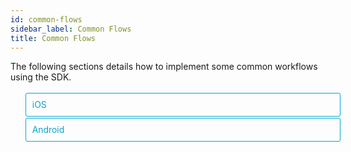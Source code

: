 ```yaml
---
id: common-flows
sidebar_label: Common Flows
title: Common Flows
---
```

The following sections details how to implement some common workflows using the SDK.

<div class="toggler">

  <ul role="tablist" >
    <li id="ios" class="button-ios" aria-selected="false" role="tab" tabindex="0" aria-controls="iostab" onclick="displayTab('platform', 'ios')">
      iOS
    </li>
    <li id="android" class="button-android" aria-selected="false" role="tab" tabindex="-1" aria-controls="androidtab" onclick="displayTab('platform', 'android')">
      Android
    </li>
  </ul>
</div>
</br>

<block class="android ios" />


## Custom Spend Offer

A custom Spend offer allows your users to unlock unique spend opportunities that you define within your app, Custom offers are created by your app, as opposed to built-in offers displayed in the Kin Marketplace offer wall.  
Your app displays the offer, request user approval, and then performing the purchase using the `purchase` API.

### Purchase Payment

1. Create a JWT that represents a [Spend offer JWT](jwt#SpendPayload) signed by your application server. The fastest way for building JWT tokens is to use the [JWT Service](jwt-service).  
Once you have the JWT Service set up, perform a [Spend query](jwt-service#Spend),
the service will response with the generated signed JWT token.

2. Call `purchase` method, while passing the JWT you built and a callback function that will receive purchase confirmation.

> The following snippet is taken from the SDK Sample App, in which the JWT is created and signed by the Android client side for presentation purposes only. Do not use this method in production! In production, the JWT must be signed by the server, with a secure private key.

<block class="android" />
```java
try {
    Kin.purchase(offerJwt, new KinCallback<OrderConfirmation>() {
        @Override public void onResponse(OrderConfirmation orderConfirmation) {
            // OrderConfirmation will be called once Ecosystem received the payment transaction from user.
            // OrderConfirmation can be kept on digital service side as a receipt proving user received his Kin.
            // Send confirmation JWT back to the server in order prove that the user completed
            // the blockchain transaction and purchase can be unlocked for this user.
            System.out.println("Succeed to create native spend.\n jwtConfirmation: " + orderConfirmation.getJwtConfirmation());                
        }

        @Override
        public void onFailure(KinEcosystemException exception) {
            System.out.println("Failed - " + error.getMessage());
        }
    });
} catch (ClientException e) {
    e.printStackTrace();
}
```

<block class="ios" />
```swift
Kin.shared.purchase(offerJWT: encodedNativeOffer) { jwtConfirmation, error in
  if let confirm = jwtConfirmation {
    // jwtConfirmation can be kept on digital service side as a receipt proving user received his Kin.
    // Send confirmation JWT back to the server in order prove that the user completed
    // the blockchain transaction and purchase can be unlocked for this user.
  } else if let e = error {
    // handle error
  }
}
```

<block class="android ios" />

3.	Complete the purchase after you receive confirmation from the Kin Server that the funds were transferred successfully.

### Adding to the Marketplace 
The Kin Marketplace offer wall displays built-in offers, which are served by Kin.  
Their purpose is to provide users with opportunities to earn initial Kin funding, which they can later spend on spend offers provided by hosting apps.

You can also choose to display a banner for your custom offer in the Kin Marketplace offer wall. This serves as additional "real estate" in which to let the user know about custom offers within your app. When the user clicks on your custom Spend offer in the Kin Marketplace, your app is notified, and then it continues to manage the offer activity in its own UX flow.

>**NOTE:** You will need to actively launch the Kin Marketplace offer wall so your user can see the offers you added to it.

<block class="android" />

1. Create a `NativeSpendOffer` object as in the example below.

```java
NativeSpendOffer nativeOffer =
        new NativeSpendOffer("The offerID") // An unique offer id
            .title("Offer Title") // Title to display with offer
            .description("Offer Description") // Description to display with offer
            .amount(100) // Purchase amount in Kin
            .image("Image URL"); // Image to display with offer
```

2.	Create a `NativeOfferObserver` object to be notified when the user clicks on your offer in the Kin Marketplace.

>**NOTE:** You can remove the Observer by calling `Kin.removeNativeOfferClickedObserver(...)`.

```java
private void addNativeOfferClickedObserver() {
    try {
        Kin.addNativeOfferClickedObserver(getNativeOfferClickedObserver());
    } catch (TaskFailedException e) {
        showToast("Could not add native offer callback");
    }
}

private Observer<NativeSpendOffer> getNativeOfferClickedObserver() {
    if (nativeSpendOfferClickedObserver == null) {
        nativeSpendOfferClickedObserver = new Observer<NativeSpendOffer>() {
            @Override
            public void onChanged(NativeSpendOffer value) {
                Intent nativeOfferIntent = NativeOfferActivity.createIntent(MainActivity.this, value.getTitle());
                startActivity(nativeOfferIntent);
            }
        };
    }
    return nativeSpendOfferClickedObserver;
}
```

3. Call `Kin.addNativeOffer(...)`.

>**NOTE:** Each new offer is added as the first offer in Spend Offers list the Marketplace displays.

```java
try {
    if (Kin.addNativeOffer(nativeSpendOffer)) {
        // Native offer added
    } else {
        // Native offer already in Kin Marketplace
    }
} catch (ClientException error) {
    ...
}
```

<block class="ios" />

1. Create a ```NativeSpendOffer``` struct as in the example below.

```swift
let offer = NativeOffer(id: "offer id", // OfferId must be a UUID
                        title: "offer title",
                        description: "offer description",
                        amount: 1000,
                        image: "an image URL string",
                        isModal: true)
```
> Note: setting a native offer's `isModal` property to true means that when a user taps on the native offer, the marketplace will first close (dismiss) before invoking the native offer's handler, if set. The default value is false.

2.	Set the  `nativeOfferHandler` closure on Kin.shared to receive a callback when the native offer has been tapped.  
The callback is of the form `public var nativeOfferHandler: ((NativeOffer) -> ())?`

```swift
// example from the sample app:
Kin.shared.nativeOfferHandler = { offer in
            DispatchQueue.main.async {
                let alert = UIAlertController(title: "Native Offer", message: "You tapped a native offer and the handler was invoked.", preferredStyle: .alert)
                alert.addAction(UIAlertAction(title: "Close", style: .cancel, handler: { [weak alert] action in
                    alert?.dismiss(animated: true, completion: nil)
                }))

                let presentor = self.presentedViewController ?? self
                presentor.present(alert, animated: true, completion: nil)
            }
        }
```

3. Add the native offer you created in the following way:

>Note: Each new offer is added as the first offer in Spend Offers list the Marketplace displays.

```swift
do {
    try Kin.shared.add(nativeOffer: offer)
} catch {
    print("failed to add native offer, error: \(error)")
}
```

<block class="android ios" />
### Removing from Marketplace



<block class="android" />
To remove a custom Spend offer from the Kin Marketplace, call `Kin.removeNativeOffer(...)`, passing the offer you want to remove.  

```java
try {
    if (Kin.removeNativeOffer(nativeSpendOffer)) {
        // Native offer removed
    } else {
        // Native offer isn't in Kin Marketplace
    }
} catch (ClientException e) {
    ...
}
```

<block class="ios" />

To remove a custom Spend offer from the Kin Marketplace, call `Kin.shared.remove(...)`, passing the offer you want to remove.  

```swift
do {
    try Kin.shared.remove(nativeOfferId: offer.id)
} catch {
    print("Failed to remove offer, error: \(error)")
}
```

<block class="android ios" />

## Custom Earn Offer

A custom Earn offer allows your users to earn Kin as a reward for performing tasks you want to incentives, such as setting a profile picture or rating your app. Custom offers are created by your app, as opposed to built-in offers displayed in the Kin Marketplace offer wall.  
Once the user has completed the task associated with the Earn offer, you request Kin payment for the user.

### Request A Payment

1. Create a JWT that represents a [Earn offer JWT](jwt#EarnPayload) signed by your application server. The fastest way for building JWT tokens is to use the [JWT Service](jwt-service).  
Once you have the JWT Service set up, perform a [Earn query](jwt-service#Earn),
the service will response with the generated signed JWT token.

2. Call `requestPayment` while passing the JWT you built and a callback function that will receive purchase confirmation.

>* The following snippet is taken from the SDK Sample App, in which the JWT is created and signed by the Android client side for presentation purposes only. Do not use this method in production! In production, the JWT must be signed by the server, with a secure private key.     

<block class="android" />
```java
try {
    Kin.requestPayment(offerJwt, new KinCallback<OrderConfirmation>() {
        @Override
            public void onResponse(OrderConfirmation orderConfirmation) {
                // OrderConfirmation will be called once payment transaction to the user completed successfully.
                // OrderConfirmation can be kept on digital service side as a receipt proving user received his Kin.
                System.out.println("Succeed to create native earn.\n jwtConfirmation: " + orderConfirmation.getJwtConfirmation());
            }

            @Override
            public void onFailure(KinEcosystemException exception) {
                System.out.println("Failed - " + exception.getMessage());
            }
        });
}
catch (ClientException exception) {
    exception.printStackTrace();
}
```

<block class="ios" />

TBD

<block class="android ios" />

## Custom Pay To User Offer

A custom pay to user offer allows your users to unlock unique spend opportunities that you define within your app offered by other users. 
(Custom offers are created by your app, as opposed to [built-in offers displayed in the Kin Marketplace offer wall](#AddingToMP).) 
Your app displays the offer, request user approval, and then [requests payment using the Kin purchase API](#purcasheRequest).

*To create a custom Pay To User offer:*

### Pay to user

*To request payment for a custom Pay To User offer:*

1. Create a JWT that represents a [Pay to User offer JWT](jwt#PayToUserPayload) signed by your application server. The fastest way for building JWT tokens is to use the [JWT Service](jwt-service).  
Once you have the JWT Service set up, perform a [Pay To User query](jwt-service#PayToUser),
the service will response with the generated signed JWT token.


2.	Call `Kin.payToUser(...)`, while passing the JWT you built and a callback function that will receive purchase confirmation.

> The following snippet is taken from the SDK Sample App, in which the JWT is created and signed by the Android client side for presentation purposes only. Do not use this method in production! In production, the JWT must be signed by the server, with a secure private key. 

<block class="android" />
```java
try {
    Kin.payToUser(offerJwt, new KinCallback<OrderConfirmation>() {
        @Override public void onResponse(OrderConfirmation orderConfirmation) {
            // OrderConfirmation will be called once Ecosystem received the payment transaction from user.
            // OrderConfirmation can be kept on digital service side as a receipt proving user received his Kin.
            // Send confirmation JWT back to the server in order prove that the user completed
            // the blockchain transaction and purchase can be unlocked for this user.
            System.out.println("Succeed to create native spend.\n jwtConfirmation: " + orderConfirmation.getJwtConfirmation());                
        }

        @Override
        public void onFailure(KinEcosystemException exception) {
            System.out.println("Failed - " + error.getMessage());
        }
    });
} catch (ClientException e) {
    e.printStackTrace();
}
```

<block class="ios" />
```swift
Kin.shared.payToUser(offerJWT: encodedNativeOffer) { jwtConfirmation, error in
  if let confirm = jwtConfirmation {
    // jwtConfirmation can be kept on digital service side as a receipt proving user received his Kin.
    // Send confirmation JWT back to the server in order prove that the user completed
    // the blockchain transaction and purchase can be unlocked for this user.
  } else if let e = error {
    // handle error
  }
}
```

<block class="android ios" />

3.	Complete the pay to user offer after you receive confirmation from the Kin Server that the funds were transferred successfully.

## Requesting an Order Confirmation

In the normal flow of a transaction, you will receive an order confirmation from the Kin Server through the offers APIs callback function. This indicates that the transaction was completed. But if you missed this notification for any reason, for example, because the user closed the app before it arrived, or the app closed due to some error, you can request confirmation for an order according to its ID.

<block class="android" />

Call `Kin.getOrderConfirmation(...)`, while passing the order’s ID and implementing the appropriate callback functions.

```java
try {
    Kin.getOrderConfirmation("your_offer_id", new KinCallback<OrderConfirmation>() {
            @Override
            public void onResponse(OrderConfirmation orderConfirmation) {
                if(orderConfirmation.getStatus() == Status.COMPLETED ){
                    String jwtConfirmation = orderConfirmation.getJwtConfirmation()
                }
            }

            @Override
            public void onFailure(KinEcosystemException exception) {
                ...
            }
    });
} catch (ClientException exception) {
    ...
}
```

<block class="ios" />

TBD

<script>
  function displayTab(type, value) {
    var container = document.getElementsByTagName('block')[0].parentNode;
    container.className = 'display-' + type + '-' + value + ' ' +
      container.className.replace(RegExp('display-' + type + '-[a-z]+ ?'), '');
  }
  function convertBlocks() {
    // Convert <div>...<span><block /></span>...</div>
    // Into <div>...<block />...</div>
    var blocks = document.querySelectorAll('block');
    for (var i = 0; i < blocks.length; ++i) {
      var block = blocks[i];
      var span = blocks[i].parentNode;
      var container = span.parentNode;
      container.insertBefore(block, span);
      container.removeChild(span);
    }
    // Convert <div>...<block />content<block />...</div>
    // Into <div>...<block>content</block><block />...</div>
    blocks = document.querySelectorAll('block');
    for (var i = 0; i < blocks.length; ++i) {
      var block = blocks[i];
      while (
        block.nextSibling &&
        block.nextSibling.tagName !== 'BLOCK'
      ) {
        block.appendChild(block.nextSibling);
      }
    }
  }
  function guessPlatformAndOS() {
    if (!document.querySelector('block')) {
      return;
    }
    // If we are coming to the page with a hash in it (i.e. from a search, for example), try to get
    // us as close as possible to the correct platform and dev os using the hashtag and block walk up.
    var foundHash = false;
    if (
      window.location.hash !== '' &&
      window.location.hash !== 'content'
    ) {
      // content is default
      var hashLinks = document.querySelectorAll(
        'a.hash-link'
      );
      for (
        var i = 0;
        i < hashLinks.length && !foundHash;
        ++i
      ) {
        if (hashLinks[i].hash === window.location.hash) {
          var parent = hashLinks[i].parentElement;
          while (parent) {
            if (parent.tagName === 'BLOCK') {
              // Could be more than one target os and dev platform, but just choose some sort of order
              // of priority here.
              // Target Platform
              if (parent.className.indexOf('ios') > -1) {
                displayTab('platform', 'ios');
                foundHash = true;
              } else if (
                parent.className.indexOf('android') > -1
              ) {
                displayTab('platform', 'android');
                foundHash = true;
              } else {
                break;
              }
            }
            parent = parent.parentElement;
          }
        }
      }
    }
    // Do the default if there is no matching hash
    if (!foundHash) {
      var isMac = navigator.platform === 'MacIntel';
      var isWindows = navigator.platform === 'Win32';
      displayTab('platform', isMac ? 'ios' : 'android');
    }
  }
  convertBlocks();
  guessPlatformAndOS();
</script>

<style>
  .toggler li {
    display: inline-block;
    position: relative;
    top: 1px;
    padding: 10px;
    margin: 0px 2px 0px 2px;
    border: 1px solid #05A5D1;
    border-bottom-color: transparent;
    border-radius: 3px 3px 0px 0px;
    color: #05A5D1;
    background-color: transparent;
    font-size: 0.99em;
    cursor: pointer;
  }
  .toggler li:first-child {
    margin-left: 0;
  }
  .toggler li:last-child {
    margin-right: 0;
  }
  .toggler ul {
    width: 100%;
    display: inline-block;
    list-style-type: none;
    margin: 0;
    border-bottom: 1px solid #05A5D1;
    cursor: default;
  }
  @media screen and (max-width: 960px) {
    .toggler li,
    .toggler li:first-child,
    .toggler li:last-child {
      display: block;
      border-bottom-color: #05A5D1;
      border-radius: 3px;
      margin: 2px 0px 2px 0px;
    }
    .toggler ul {
      border-bottom: 0;
    }
  }
  .toggler a {
    display: inline-block;
    padding: 10px 5px;
    margin: 2px;
    border: 1px solid #05A5D1;
    border-radius: 3px;
    text-decoration: none !important;
  }
  .display-platform-ios .toggler .button-ios,
  .display-platform-android .toggler .button-android {
    background-color: #05A5D1;
    color: white;
  }
  block { display: none; }
  .display-platform-ios .ios,
  .display-platform-android .android {
    display: block;
  }
</style>